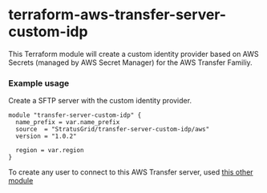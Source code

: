 # terraform-aws-transfer-server-custom-idp
This Terraform module will create a custom identity provider based on AWS Secrets (managed by AWS Secret Manager) for the AWS Transfer Familiy.

### Example usage
Create a SFTP server with the custom identity provider.

```
module "transfer-server-custom-idp" {
  name_prefix = var.name_prefix
  source  = "StratusGrid/transfer-server-custom-idp/aws"
  version = "1.0.2"

  region = var.region
}
```

To create any user to connect to this AWS Transfer server, used [this other module](https://registry.terraform.io/modules/StratusGrid/transfer-server-custom-idp-user/aws/latest)
